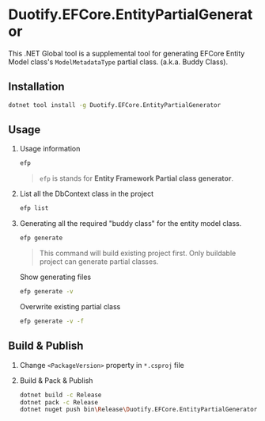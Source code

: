 # Duotify.EFCore.EntityPartialGenerator

This .NET Global tool is a supplemental tool for generating EFCore Entity Model class's `ModelMetadataType` partial class. (a.k.a. Buddy Class).

## Installation

```sh
dotnet tool install -g Duotify.EFCore.EntityPartialGenerator
```

## Usage

1. Usage information

    ```sh
    efp
    ```

    > `efp` is stands for **Entity Framework Partial class generator**.

1. List all the DbContext class in the project

    ```sh
    efp list
    ```

2. Generating all the required "buddy class" for the entity model class.

    ```sh
    efp generate
    ```

    > This command will build existing project first. Only buildable project can generate partial classes.

    Show generating files 

    ```sh
    efp generate -v
    ```

    Overwrite existing partial class

    ```sh
    efp generate -v -f
    ```

## Build & Publish

1. Change `<PackageVersion>` property in `*.csproj` file

2. Build & Pack & Publish

    ```sh
    dotnet build -c Release
    dotnet pack -c Release
    dotnet nuget push bin\Release\Duotify.EFCore.EntityPartialGenerator.1.1.0.nupkg --api-key YourApiKeyFromNuGetOrg --source https://api.nuget.org/v3/index.json
    ```

